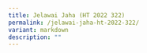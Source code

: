 ```yaml
---
title: Jelawai Jaha (HT 2022 322)
permalink: /jelawai-jaha-ht-2022-322/
variant: markdown
description: ""
---
```

